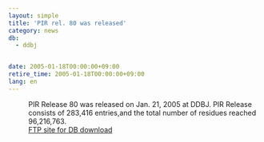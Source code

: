 ```yaml
---
layout: simple
title: 'PIR rel. 80 was released'
category: news
db:
  - ddbj


date: 2005-01-18T00:00:00+09:00
retire_time: 2005-01-18T00:00:00+09:00
lang: en
---
```


<dd>PIR Release 80 was released on Jan. 21, 2005 at DDBJ. PIR Release consists of 283,416 entries,and the total number of residues reached 96,216,763.
<dd><a href="/services/index-e.html ">FTP site for DB download</a></dd>
</dd>
